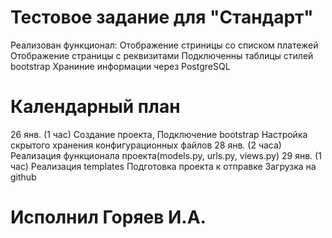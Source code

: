 # Тестовое задание для "Стандарт"
Реализован функционал:
Отображение стриницы со списком платежей
Отображение страницы с реквизитами
Подключенны таблицы стилей bootstrap
Храниние информации через PostgreSQL
# Календарный план
26 янв. (1 час) 
Создание проекта,
Подключение bootstrap
Настройка скрытого хранения конфигурационных файлов
28 янв. (2 часа)
Реализация функционала проекта(models.py, urls.py, views.py)
29 янв. (1 час)
Реализация templates
Подготовка проекта к отправке
Загрузка на github
# Исполнил Горяев И.А.